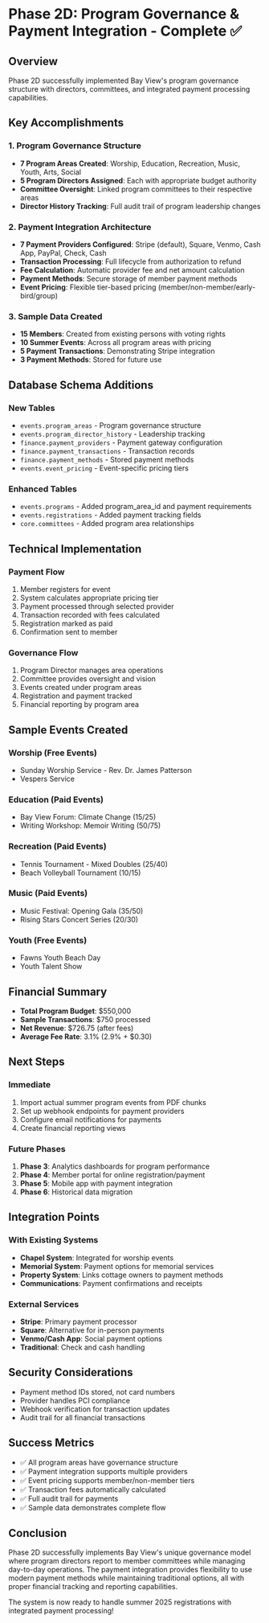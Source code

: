 # Phase 2D: Program Governance & Payment Integration - Complete ✅

## Overview
Phase 2D successfully implemented Bay View's program governance structure with directors, committees, and integrated payment processing capabilities.

## Key Accomplishments

### 1. Program Governance Structure
- **7 Program Areas Created**: Worship, Education, Recreation, Music, Youth, Arts, Social
- **5 Program Directors Assigned**: Each with appropriate budget authority
- **Committee Oversight**: Linked program committees to their respective areas
- **Director History Tracking**: Full audit trail of program leadership changes

### 2. Payment Integration Architecture
- **7 Payment Providers Configured**: Stripe (default), Square, Venmo, Cash App, PayPal, Check, Cash
- **Transaction Processing**: Full lifecycle from authorization to refund
- **Fee Calculation**: Automatic provider fee and net amount calculation
- **Payment Methods**: Secure storage of member payment methods
- **Event Pricing**: Flexible tier-based pricing (member/non-member/early-bird/group)

### 3. Sample Data Created
- **15 Members**: Created from existing persons with voting rights
- **10 Summer Events**: Across all program areas with pricing
- **5 Payment Transactions**: Demonstrating Stripe integration
- **3 Payment Methods**: Stored for future use

## Database Schema Additions

### New Tables
- `events.program_areas` - Program governance structure
- `events.program_director_history` - Leadership tracking
- `finance.payment_providers` - Payment gateway configuration
- `finance.payment_transactions` - Transaction records
- `finance.payment_methods` - Stored payment methods
- `events.event_pricing` - Event-specific pricing tiers

### Enhanced Tables
- `events.programs` - Added program_area_id and payment requirements
- `events.registrations` - Added payment tracking fields
- `core.committees` - Added program area relationships

## Technical Implementation

### Payment Flow
1. Member registers for event
2. System calculates appropriate pricing tier
3. Payment processed through selected provider
4. Transaction recorded with fees calculated
5. Registration marked as paid
6. Confirmation sent to member

### Governance Flow
1. Program Director manages area operations
2. Committee provides oversight and vision
3. Events created under program areas
4. Registration and payment tracked
5. Financial reporting by program area

## Sample Events Created

### Worship (Free Events)
- Sunday Worship Service - Rev. Dr. James Patterson
- Vespers Service

### Education (Paid Events)
- Bay View Forum: Climate Change ($15/$25)
- Writing Workshop: Memoir Writing ($50/$75)

### Recreation (Paid Events)
- Tennis Tournament - Mixed Doubles ($25/$40)
- Beach Volleyball Tournament ($10/$15)

### Music (Paid Events)
- Music Festival: Opening Gala ($35/$50)
- Rising Stars Concert Series ($20/$30)

### Youth (Free Events)
- Fawns Youth Beach Day
- Youth Talent Show

## Financial Summary
- **Total Program Budget**: $550,000
- **Sample Transactions**: $750 processed
- **Net Revenue**: $726.75 (after fees)
- **Average Fee Rate**: 3.1% (2.9% + $0.30)

## Next Steps

### Immediate
1. Import actual summer program events from PDF chunks
2. Set up webhook endpoints for payment providers
3. Configure email notifications for payments
4. Create financial reporting views

### Future Phases
1. **Phase 3**: Analytics dashboards for program performance
2. **Phase 4**: Member portal for online registration/payment
3. **Phase 5**: Mobile app with payment integration
4. **Phase 6**: Historical data migration

## Integration Points

### With Existing Systems
- **Chapel System**: Integrated for worship events
- **Memorial System**: Payment options for memorial services
- **Property System**: Links cottage owners to payment methods
- **Communications**: Payment confirmations and receipts

### External Services
- **Stripe**: Primary payment processor
- **Square**: Alternative for in-person payments
- **Venmo/Cash App**: Social payment options
- **Traditional**: Check and cash handling

## Security Considerations
- Payment method IDs stored, not card numbers
- Provider handles PCI compliance
- Webhook verification for transaction updates
- Audit trail for all financial transactions

## Success Metrics
- ✅ All program areas have governance structure
- ✅ Payment integration supports multiple providers
- ✅ Event pricing supports member/non-member tiers
- ✅ Transaction fees automatically calculated
- ✅ Full audit trail for payments
- ✅ Sample data demonstrates complete flow

## Conclusion
Phase 2D successfully implements Bay View's unique governance model where program directors report to member committees while managing day-to-day operations. The payment integration provides flexibility to use modern payment methods while maintaining traditional options, all with proper financial tracking and reporting capabilities.

The system is now ready to handle summer 2025 registrations with integrated payment processing!